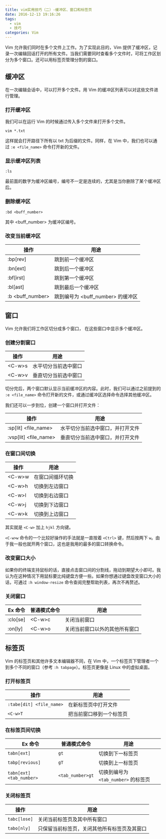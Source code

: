 ```yaml
---
title: vim实用技巧（二）-缓冲区、窗口和标签页
date: 2016-12-13 19:16:26
tags:
  - vim
  - 技巧
categories: Vim
---
```


Vim 允许我们同时在多个文件上工作。为了实现此目的，Vim 提供了缓冲区，记录一次编辑回话打开的所有文件。当我们需要同时查看多个文件时，可将工作区划分为多个窗口。还可以用标签页管理分割的窗口。

<!-- more -->

## 缓冲区

在一次编辑会话中，可以打开多个文件。用 Vim 的缓冲区列表可以对这些文件进行管理。

### 打开缓冲区

我们可以在运行 Vim 的时候通过传入多个文件来打开多个文件。

``` shell
vim *.txt
```

这样就会打开路径下所有以 txt 为后缀的文件。同样，在 Vim 中，我们也可以通过 `:e <file_name>`  命令打开新的文件。

### 显示缓冲区列表

``` shell
:ls
```

最前面的数字为缓冲区编号，编号不一定是连续的，尤其是当你删除了某个缓冲区后。

### 删除缓冲区

``` shell
:bd <buff_number>
```

其中 &lt;buff_number&gt; 为缓冲区编号。

### 改变当前缓冲区

操作 | 用途
-- | -- 
:bp[rev] | 跳到前一个缓冲区
:bn[ext] | 跳到后一个缓冲区
:bf[irst] | 跳到第一个缓冲区
:bl[ast] | 跳到最后一个缓冲区
:b &lt;buff_number&gt; | 跳到编号为 &lt;buff_number&gt; 的缓冲区

## 窗口

Vim 允许我们将工作区切分成多个窗口， 在这些窗口中显示多个缓冲区。

### 创建分割窗口

操作 | 用途
-- | -- 
&lt;C-w&gt;s | 水平切分当前选中窗口
&lt;C-w&gt;v | 垂直切分当前选中窗口

切分完后，两个窗口默认显示当前缓冲区的内容。此时，我们可以通过之前提到的 `:e <file_name>` 命令打开新的文件，或通过缓冲区选择命令选择其他缓冲区。

我们还可以一步到位，创建一个窗口并打开文件：

操作 | 用途
-- | -- 
:sp[lit] <file_name>  | 水平切分当前选中窗口，并打开文件
:vsp[lit] <file_name> | 垂直切分当前选中窗口，并打开文件

### 在窗口间切换

操作 | 用途
-- | -- 
&lt;C-w&gt;w | 在窗口间循环切换
&lt;C-w&gt;h | 切换到左边窗口
&lt;C-w&gt;l | 切换到右边窗口
&lt;C-w&gt;j | 切换到下边窗口
&lt;C-w&gt;k | 切换到上边窗口

其实就是 `<C-w>` 加上 `hjkl` 方向键。

`<C-w>w` 命令的一个比较好操作的手法就是一直按着 `<Ctrl>` 键，然后按两下 `w`。由于我一般也就开两个窗口，这也是我用的最多的窗口转换命令。

### 改变窗口大小

如果你的终端支持鼠标的话，直接点击窗口间的分割线，拖动到期望大小即可。我认为在这种情况下用鼠标要比纯键盘方便一些。如果你想通过键盘改变窗口大小的话，可通过 `:h window-resize` 命令查阅完整帮助列表，再次不再赘述。

### 关闭窗口

Ex 命令 | 普通模式命令 | 用途
-- | -- | -- |
:clo[se] | &lt;C-w&gt;c | 关闭当前窗口
:on[ly] | &lt;C-w&gt;o | 关闭当前窗口以外的其他所有窗口

## 标签页

Vim 的标签页和其他许多文本编辑器不同，在 Vim 中，一个标签页下管理者一个到多个不同的窗口（参考 `:h tabpage`）。标签页更像是 Linux 中的虚拟桌面。

### 打开标签页

操作 | 用途
-- | --
`:tabe[dit] <file_name>` | 在新标签页中打开文件
`<C-w>T` | 把当前窗口移到一个标签页

### 在标签页间切换

Ex 命令 | 普通模式命令 | 用途
-- | -- | -- |
`tabn[ext]` | `gt` | 切换到下一标签页
`tabp[revious]` | `gT` | 切换到上一标签页
`tabn[ext] <tab_number>` | `<tab_number>gt` | 切换到编号为 `<tab_number>` 的标签页

### 关闭标签页

操作 | 用途
-- | --
`tabc[lose]` | 关闭当前标签页及其中所有窗口
`tabo[nly]` | 只保留当前标签页，关闭其他所有标签页及其窗口

